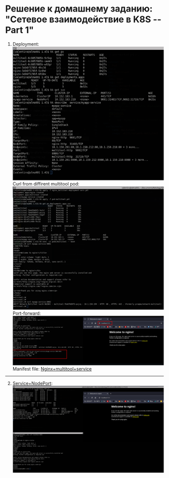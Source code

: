 # Решение к домашнему заданию: "Сетевое взаимодействие в K8S -- Part 1"
1. Deployment:\
![deploy3](./screenshots/1.deployment.png)\
Curl from diffirent multitool pod:
![multitool-curl](./screenshots/1.multitool-curl.png)\
Port-forward:\
![port-forward](./screenshots/1.port-forward-nginx.png)\
Manifest file: [Nginx+multitool+service](nginx_multitool-deployment-serv.yml)
---
2. [Service+NodePort](./service.yml):
![Service-NodePort](./screenshots/2.service-NodePort.png)
